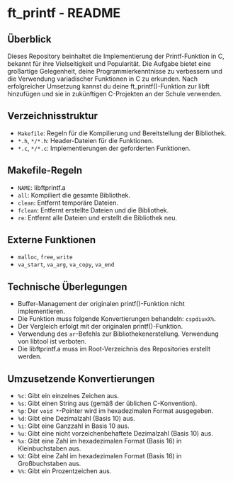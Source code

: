 # ft_printf - README

## Überblick

Dieses Repository beinhaltet die Implementierung der Printf-Funktion in C, bekannt für ihre Vielseitigkeit und Popularität. Die Aufgabe bietet eine großartige Gelegenheit, deine Programmierkenntnisse zu verbessern und die Verwendung variadischer Funktionen in C zu erkunden. Nach erfolgreicher Umsetzung kannst du deine ft_printf()-Funktion zur libft hinzufügen und sie in zukünftigen C-Projekten an der Schule verwenden.

## Verzeichnisstruktur

- `Makefile`: Regeln für die Kompilierung und Bereitstellung der Bibliothek.
- `*.h`, `*/*.h`: Header-Dateien für die Funktionen.
- `*.c`, `*/*.c`: Implementierungen der geforderten Funktionen.

## Makefile-Regeln

- `NAME`: libftprintf.a
- `all`: Kompiliert die gesamte Bibliothek.
- `clean`: Entfernt temporäre Dateien.
- `fclean`: Entfernt erstellte Dateien und die Bibliothek.
- `re`: Entfernt alle Dateien und erstellt die Bibliothek neu.

## Externe Funktionen

- `malloc`, `free`, `write`
- `va_start`, `va_arg`, `va_copy`, `va_end`

## Technische Überlegungen

- Buffer-Management der originalen printf()-Funktion nicht implementieren.
- Die Funktion muss folgende Konvertierungen behandeln: `cspdiuxX%`.
- Der Vergleich erfolgt mit der originalen printf()-Funktion.
- Verwendung des `ar`-Befehls zur Bibliothekenerstellung. Verwendung von libtool ist verboten.
- Die libftprintf.a muss im Root-Verzeichnis des Repositories erstellt werden.

## Umzusetzende Konvertierungen

- `%c`: Gibt ein einzelnes Zeichen aus.
- `%s`: Gibt einen String aus (gemäß der üblichen C-Konvention).
- `%p`: Der `void *`-Pointer wird im hexadezimalen Format ausgegeben.
- `%d`: Gibt eine Dezimalzahl (Basis 10) aus.
- `%i`: Gibt eine Ganzzahl in Basis 10 aus.
- `%u`: Gibt eine nicht vorzeichenbehaftete Dezimalzahl (Basis 10) aus.
- `%x`: Gibt eine Zahl im hexadezimalen Format (Basis 16) in Kleinbuchstaben aus.
- `%X`: Gibt eine Zahl im hexadezimalen Format (Basis 16) in Großbuchstaben aus.
- `%%`: Gibt ein Prozentzeichen aus.
